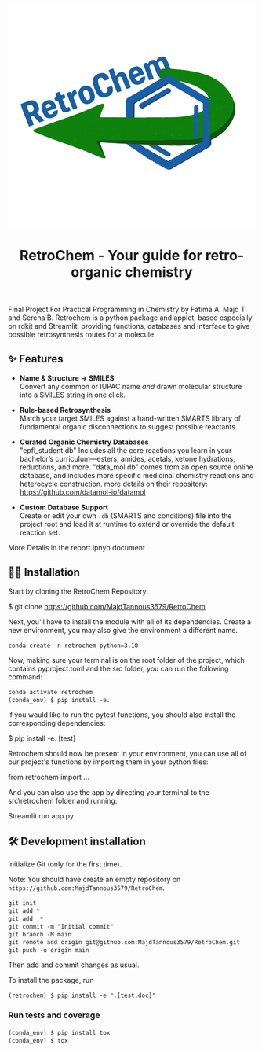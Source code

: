 ![Project Logo](./src/retrochem/logo.png)


<h1 align="center">
RetroChem - Your guide for retro-organic chemistry
</h1>

<br>


Final Project For Practical Programming in Chemistry by Fatima A. Majd T. and Serena B.
Retrochem is a python package and applet, based especially on rdkit and Streamlit, providing functions, databases and interface to give possible retrosynthesis routes for a molecule.

## ✨ Features

- **Name & Structure → SMILES**  
  Convert any common or IUPAC name *and* drawn molecular structure into a SMILES string in one click.

- **Rule-based Retrosynthesis**  
  Match your target SMILES against a hand-written SMARTS library of fundamental organic disconnections to suggest possible reactants.

- **Curated Organic Chemistry Databases**  
  "epfl_student.db" Includes all the core reactions you learn in your bachelor’s curriculum—esters, amides, acetals, ketone hydrations, reductions, and more.
  "data_mol.db" comes from an open source online database, and includes more specific medicinal chemistry reactions and heterocycle construction. more details on their repository: https://github.com/datamol-io/datamol

- **Custom Database Support**  
  Create or edit your own `.db` (SMARTS and conditions) file into the project root and load it at runtime to extend or override the default reaction set.

More Details in the report.ipnyb document 


## 👩‍💻 Installation

Start by cloning the RetroChem Repository

$ git clone https://github.com/MajdTannous3579/RetroChem

Next, you'll have to install the module with all of its dependencies. Create a new environment, you may also give the environment a different name. 

```
conda create -n retrochem python=3.10 
```

Now, making sure your terminal is on the root folder of the project, which contains pyproject.toml and the src folder, you can run the following command:

```
conda activate retrochem
(conda_env) $ pip install -e.
```

if you would like to run the pytest functions, you should also install the corresponding dependencies:

$ pip install -e. [test]

Retrochem should now be present in your environment, you can use all of our project's functions by importing them in your python files:

from retrochem import ...

And you can also use the app by directing your terminal to the src\retrochem folder and running:

Streamlit run app.py

## 🛠️ Development installation

Initialize Git (only for the first time). 

Note: You should have create an empty repository on `https://github.com:MajdTannous3579/RetroChem`.

```
git init
git add * 
git add .*
git commit -m "Initial commit" 
git branch -M main
git remote add origin git@github.com:MajdTannous3579/RetroChem.git 
git push -u origin main
```

Then add and commit changes as usual. 

To install the package, run

```
(retrochem) $ pip install -e ".[test,doc]"
```

### Run tests and coverage

```
(conda_env) $ pip install tox
(conda_env) $ tox